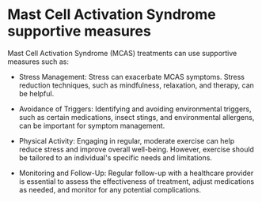 # Mast Cell Activation Syndrome supportive measures

Mast Cell Activation Syndrome (MCAS) treatments can use supportive measures such as:

* Stress Management: Stress can exacerbate MCAS symptoms. Stress reduction techniques, such as mindfulness, relaxation, and therapy, can be helpful.
  
* Avoidance of Triggers: Identifying and avoiding environmental triggers, such as certain medications, insect stings, and environmental allergens, can be important for symptom management.

* Physical Activity: Engaging in regular, moderate exercise can help reduce stress and improve overall well-being. However, exercise should be tailored to an individual's specific needs and limitations.

* Monitoring and Follow-Up: Regular follow-up with a healthcare provider is essential to assess the effectiveness of treatment, adjust medications as needed, and monitor for any potential complications.
